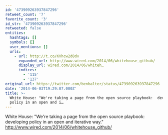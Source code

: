 ```yaml
---
id: '473909263937847296'
retweet_count: '7'
favorite_count: '3'
id_str: '473909263937847296'
retweeted: false
entities:
  hashtags: []
  symbols: []
  user_mentions: []
  urls:
    - url: http://t.co/KVhcw2d8dv
      expanded_url: http://www.wired.com/2014/06/whitehouse_github/
      display_url: wired.com/2014/06/whiteh…
      indices:
        - '115'
        - '137'
original_url: https://twitter.com/benbalter/status/473909263937847296
date: '2014-06-03T19:29:07.000Z'
title: >-
  White House: "We're taking a page from the open source playbook:  developing
  policy in an open and i…
---
```


White House: "We're taking a page from the open source playbook:  developing policy in an open and iterative way." http://www.wired.com/2014/06/whitehouse_github/